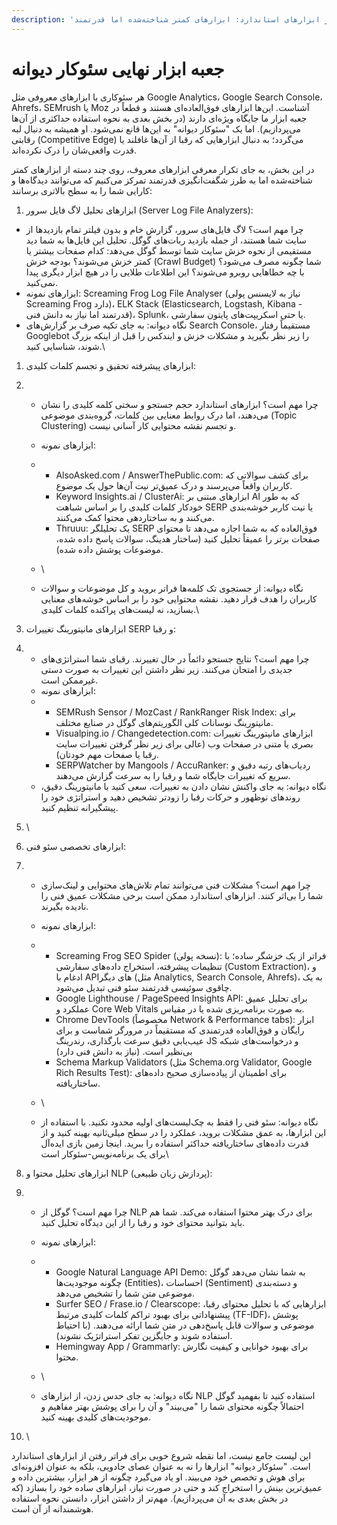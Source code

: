 ```yaml
---
description: 'فراتر از ابزارهای استاندارد: ابزارهای کمتر شناخته‌شده اما قدرتمند'
---
```


# جعبه ابزار نهایی سئوکار دیوانه

هر سئوکاری با ابزارهای معروفی مثل Google Analytics، Google Search Console، Ahrefs، SEMrush یا Moz آشناست. این‌ها ابزارهای فوق‌العاده‌ای هستند و قطعاً در جعبه ابزار ما جایگاه ویژه‌ای دارند (در بخش بعدی به نحوه استفاده حداکثری از آن‌ها می‌پردازیم). اما یک "سئوکار دیوانه" به این‌ها قانع نمی‌شود. او همیشه به دنبال لبه رقابتی (Competitive Edge) می‌گردد؛ به دنبال ابزارهایی که رقبا از آن‌ها غافلند یا قدرت واقعی‌شان را درک نکرده‌اند.

در این بخش، به جای تکرار معرفی ابزارهای معروف، روی چند دسته از ابزارهای کمتر شناخته‌شده اما به طرز شگفت‌انگیزی قدرتمند تمرکز می‌کنیم که می‌توانند دیدگاه‌ها و کارایی شما را به سطح بالاتری برسانند:

1. ابزارهای تحلیل لاگ فایل سرور (Server Log File Analyzers):

* چرا مهم است؟ لاگ فایل‌های سرور، گزارش خام و بدون فیلتر تمام بازدیدها از سایت شما هستند، از جمله بازدید ربات‌های گوگل. تحلیل این فایل‌ها به شما دید مستقیمی از نحوه خزش سایت شما توسط گوگل می‌دهد: کدام صفحات بیشتر یا کمتر خزش می‌شوند؟ بودجه خزش (Crawl Budget) شما چگونه مصرف می‌شود؟ با چه خطاهایی روبرو می‌شوند؟ این اطلاعات طلایی را در هیچ ابزار دیگری پیدا نمی‌کنید.
* ابزارهای نمونه: Screaming Frog Log File Analyser (نیاز به لایسنس پولی Screaming Frog دارد)، ELK Stack (Elasticsearch, Logstash, Kibana - قدرتمند اما نیاز به دانش فنی)، Splunk، یا حتی اسکریپت‌های پایتون سفارشی.
* نگاه دیوانه: به جای تکیه صرف بر گزارش‌های Search Console، مستقیماً رفتار Googlebot را زیر نظر بگیرید و مشکلات خزش و ایندکس را قبل از اینکه بزرگ شوند، شناسایی کنید.\


1. ابزارهای پیشرفته تحقیق و تجسم کلمات کلیدی:
2.
   * چرا مهم است؟ ابزارهای استاندارد حجم جستجو و سختی کلمه کلیدی را نشان می‌دهند، اما درک روابط معنایی بین کلمات، گروه‌بندی موضوعی (Topic Clustering) و تجسم نقشه محتوایی کار آسانی نیست.
   * ابزارهای نمونه:
   *
     * AlsoAsked.com / AnswerThePublic.com: برای کشف سوالاتی که کاربران واقعاً می‌پرسند و درک عمیق‌تر نیت آن‌ها حول یک موضوع.
     * Keyword Insights.ai / ClusterAi: ابزارهای مبتنی بر AI که به طور خودکار کلمات کلیدی را بر اساس شباهت SERP یا نیت کاربر خوشه‌بندی می‌کنند و به ساختاردهی محتوا کمک می‌کنند.
     * Thruuu: یک تحلیلگر SERP فوق‌العاده که به شما اجازه می‌دهد تا محتوای صفحات برتر را عمیقاً تحلیل کنید (ساختار هدینگ، سوالات پاسخ داده شده، موضوعات پوشش داده شده).
   * \

   * نگاه دیوانه: از جستجوی تک کلمه‌ها فراتر بروید و کل موضوعات و سوالات کاربران را هدف قرار دهید. نقشه محتوایی خود را بر اساس خوشه‌های معنایی بسازید، نه لیست‌های پراکنده کلمات کلیدی.\

3. ابزارهای مانیتورینگ تغییرات SERP و رقبا:
4.
   * چرا مهم است؟ نتایج جستجو دائماً در حال تغییرند. رقبای شما استراتژی‌های جدیدی را امتحان می‌کنند. زیر نظر داشتن این تغییرات به صورت دستی غیرممکن است.
   * ابزارهای نمونه:
   *
     * SEMRush Sensor / MozCast / RankRanger Risk Index: برای مانیتورینگ نوسانات کلی الگوریتم‌های گوگل در صنایع مختلف.
     * Visualping.io / Changedetection.com: ابزارهای مانیتورینگ تغییرات بصری یا متنی در صفحات وب (عالی برای زیر نظر گرفتن تغییرات سایت رقبا یا صفحات مهم خودتان).
     * SERPWatcher by Mangools / AccuRanker: ردیاب‌های رتبه دقیق و سریع که تغییرات جایگاه شما و رقبا را به سرعت گزارش می‌دهند.
   * نگاه دیوانه: به جای واکنش نشان دادن به تغییرات، سعی کنید با مانیتورینگ دقیق، روندهای نوظهور و حرکات رقبا را زودتر تشخیص دهید و استراتژی خود را پیشگیرانه تنظیم کنید.
5. \

6. ابزارهای تخصصی سئو فنی:
7.
   * چرا مهم است؟ مشکلات فنی می‌توانند تمام تلاش‌های محتوایی و لینک‌سازی شما را بی‌اثر کنند. ابزارهای استاندارد ممکن است برخی مشکلات عمیق فنی را نادیده بگیرند.
   * ابزارهای نمونه:
   *
     * Screaming Frog SEO Spider (نسخه پولی): فراتر از یک خزشگر ساده؛ با تنظیمات پیشرفته، استخراج داده‌های سفارشی (Custom Extraction)، و ادغام با APIهای دیگر (مثل Analytics, Search Console, Ahrefs)، به یک چاقوی سوئیسی قدرتمند سئو فنی تبدیل می‌شود.
     * Google Lighthouse / PageSpeed Insights API: برای تحلیل عمیق عملکرد و Core Web Vitals به صورت برنامه‌ریزی شده یا در مقیاس.
     * Chrome DevTools (مخصوصاً Network & Performance tabs): ابزار رایگان و فوق‌العاده قدرتمندی که مستقیماً در مرورگر شماست و برای عیب‌یابی دقیق سرعت بارگذاری، رندرینگ JS و درخواست‌های شبکه بی‌نظیر است. (نیاز به دانش فنی دارد)
     * Schema Markup Validators (مثل Schema.org Validator, Google Rich Results Test): برای اطمینان از پیاده‌سازی صحیح داده‌های ساختاریافته.
   * \

   * نگاه دیوانه: سئو فنی را فقط به چک‌لیست‌های اولیه محدود نکنید. با استفاده از این ابزارها، به عمق مشکلات بروید، عملکرد را در سطح میلی‌ثانیه بهینه کنید و از قدرت داده‌های ساختاریافته حداکثر استفاده را ببرید. اینجا زمین بازی ایده‌آل برای یک برنامه‌نویس-سئوکار است\

8. ابزارهای تحلیل محتوا و NLP (پردازش زبان طبیعی):
9.
   * چرا مهم است؟ گوگل از NLP برای درک بهتر محتوا استفاده می‌کند. شما هم باید بتوانید محتوای خود و رقبا را از این دیدگاه تحلیل کنید.
   * ابزارهای نمونه:
   *
     * Google Natural Language API Demo: به شما نشان می‌دهد گوگل چگونه موجودیت‌ها (Entities)، احساسات (Sentiment) و دسته‌بندی موضوعی متن شما را تشخیص می‌دهد.
     * Surfer SEO / Frase.io / Clearscope: ابزارهایی که با تحلیل محتوای رقبا، پیشنهاداتی برای بهبود تراکم کلمات کلیدی مرتبط (TF-IDF)، پوشش موضوعی و سوالات قابل پاسخ‌دهی در متن شما ارائه می‌دهند. (با احتیاط استفاده شوند و جایگزین تفکر استراتژیک نشوند).
     * Hemingway App / Grammarly: برای بهبود خوانایی و کیفیت نگارش محتوا.
   * \

   * نگاه دیوانه: به جای حدس زدن، از ابزارهای NLP استفاده کنید تا بفهمید گوگل احتمالاً چگونه محتوای شما را "می‌بیند" و آن را برای پوشش بهتر مفاهیم و موجودیت‌های کلیدی بهینه کنید.
10. \


این لیست جامع نیست، اما نقطه شروع خوبی برای فراتر رفتن از ابزارهای استاندارد است. "سئوکار دیوانه" ابزارها را نه به عنوان عصای جادویی، بلکه به عنوان افزونه‌ای برای هوش و تخصص خود می‌بیند. او یاد می‌گیرد چگونه از هر ابزار، بیشترین داده و عمیق‌ترین بینش را استخراج کند و حتی در صورت نیاز، ابزارهای ساده خود را بسازد (که در بخش بعدی به آن می‌پردازیم). مهم‌تر از داشتن ابزار، دانستن نحوه استفاده هوشمندانه از آن است.
